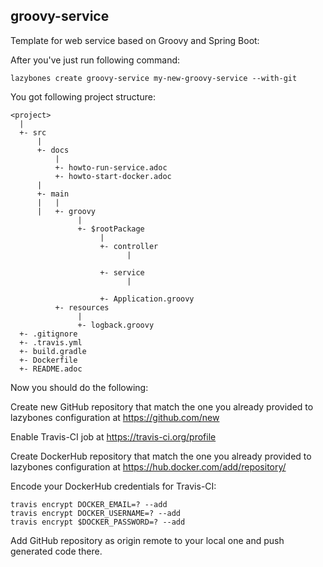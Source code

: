 groovy-service
--------------

Template for web service based on Groovy and Spring Boot:

After you've just run following command:

    lazybones create groovy-service my-new-groovy-service --with-git

You got following project structure:

    <project>
      |
      +- src
          |
          +- docs
              |
              +- howto-run-service.adoc
              +- howto-start-docker.adoc
          |
          +- main
          |   |
          |   +- groovy
                   |
                   +- $rootPackage
                        |
                        +- controller
                              |

                        +- service
                              |

                        +- Application.groovy
              +- resources
                   |
                   +- logback.groovy
      +- .gitignore
      +- .travis.yml
      +- build.gradle
      +- Dockerfile
      +- README.adoc

Now you should do the following:

Create new GitHub repository that match the one you already provided to lazybones configuration at  https://github.com/new

Enable Travis-CI job at https://travis-ci.org/profile

Create DockerHub repository that match the one you already provided to lazybones configuration at https://hub.docker.com/add/repository/

Encode your DockerHub credentials for Travis-CI:

    travis encrypt DOCKER_EMAIL=? --add
    travis encrypt DOCKER_USERNAME=? --add
    travis encrypt $DOCKER_PASSWORD=? --add

Add GitHub repository as origin remote to your local one and push generated code there.
